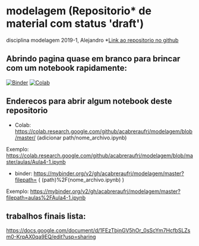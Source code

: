 # modelagem (Repositorio* de material com status 'draft')
disciplina modelagem 2019-1, Alejandro
*[Link ao repositorio no github](https://github.com/acabreraufrj/modelagem)

## Abrindo pagina quase em branco para brincar com um notebook rapidamente:

[![Binder](https://mybinder.org/badge.svg)](https://mybinder.org/v2/gh/acabreraufrj/modelagem/master?filepath=principal.ipynb)
[![Colab](https://colab.research.google.com/assets/colab-badge.svg)](https://colab.research.google.com/github/acabreraufrj/modelagem/blob/master/principal.ipynb)

## Enderecos para abrir algum notebook deste repositorio

- Colab: https://colab.research.google.com/github/acabreraufrj/modelagem/blob/master/  (adicionar path/nome_archivo.ipynb)

Exemplo: https://colab.research.google.com/github/acabreraufrj/modelagem/blob/master/aulas/Aula4-1.ipynb

- binder: https://mybinder.org/v2/gh/acabreraufrj/modelagem/master?filepath=  ( (path)%2F(nome_archivo.ipynb) )

Exemplo: https://mybinder.org/v2/gh/acabreraufrj/modelagem/master?filepath=aulas%2FAula4-1.ipynb

## trabalhos finais lista:
https://docs.google.com/document/d/1FEzTbjnGV5hOr_0sScYm7HcfbSLZsm0-KrpAX0qa9EQ/edit?usp=sharing
